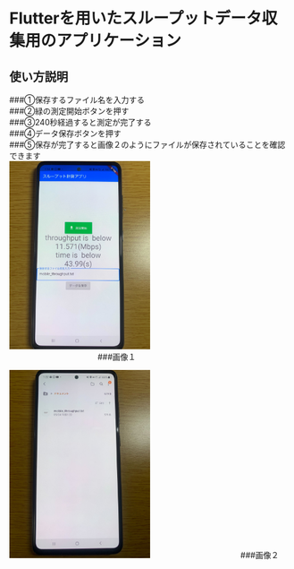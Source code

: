 # Flutterを用いたスループットデータ収集用のアプリケーション
## 使い方説明
###①保存するファイル名を入力する<br>
###②緑の測定開始ボタンを押す<br>
###③240秒経過すると測定が完了する<br>
###④データ保存ボタンを押す<br>
###⑤保存が完了すると画像２のようにファイルが保存されていることを確認できます<br>
<img src="https://github.com/sanoyuuto/sano_flutter/blob/master/screen1.jpg" width="50%" /><br>
　　　　　　　　　　　   ###画像１<br>

<img src="https://github.com/sanoyuuto/sano_flutter/blob/master/screen2.jpg" width="50%" />
　　　　　　　　　　　   ###画像２<br>
